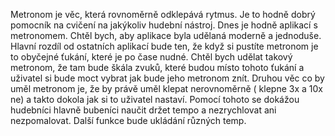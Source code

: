 
Metronom je věc, která rovnoměrně odklepává rytmus. Je to hodně dobrý pomocník na cvičení na jakýkoliv hudební nástroj. Dnes je hodně aplikací s metronomem. Chtěl bych, aby aplikace byla udělaná moderně a jednoduše. Hlavní rozdíl od ostatních aplikací bude ten, že když si pustíte metronom je to obyčejné ťukání, které je po čase nudné. Chtěl bych udělat takový metronom, že tam bude škála zvuků, které budou místo tohoto ťukání a uživatel si bude moct vybrat jak bude jeho metronom znít. Druhou věc co by uměl metronom je, že by právě uměl klepat nerovnoměrně ( klepne 3x a 10x ne) a takto dokola jak si to uživatel nastaví. Pomocí tohoto se dokážou hudebníci hlavně bubeníci naučit držet tempo a nezrychlovat ani nezpomalovat. Další funkce bude ukládání různých temp.
